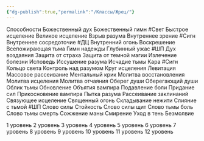```yaml
---
{"dg-publish":true,"permalink":"/Классы/Жрец/"}
---
```



Способности 
	Божественный дух
	Божественный гимн #Свет
	Быстрое исцеление
	Великое исцеление 
	Взрыв разума
	Внутреннее зрение #Сигн 
	Внутреннее сосредоточие #ДЦ
	Внутренний огонь
	Воскрешение
	Всепожирающая тьма
	Гимн надежды
	Глубинный ужас #ШП 
	Дух воздаяния
	Защита от страха
	Защита от темной магии
	Излечение болезни
	Исповедь
	Иссушение разума
	Исчадие тьмы
	Кара #Сигн
	Кольцо света
	Контроль над разумом
	Круг исцеления
	Левитация
	Массовое рассеивание
	Ментальный крик
	Молитва восстановления
	Молитва исцеления 
	Молитва отчаяния
	Оберег души
	Оберегающий души
	Облик тьмы
	Обновление 
	Объятия вампира
	Подавление боли
	Придание сил
	Прикосновение вампира
	Пытка разума
	Рассеивание заклинаний
	Связующее исцеление
	Священный огонь
	Складывание нежити
	Слияние с тьмой #ШП
	Слово силы Стойкость
	Слово силы щит
	Слово тьмы боль
	Слово тьмы смерть 
	Сожжение маны
	Смирение
	Уход в тень
	Безмолвие

1 уровень 
2 уровень 
3 уровень 
4 уровень 
5 уровень 
6 уровень
7 уровень 
8 уровень 
9 уровень
10 уровень 
11 уровень 
12 уровень 